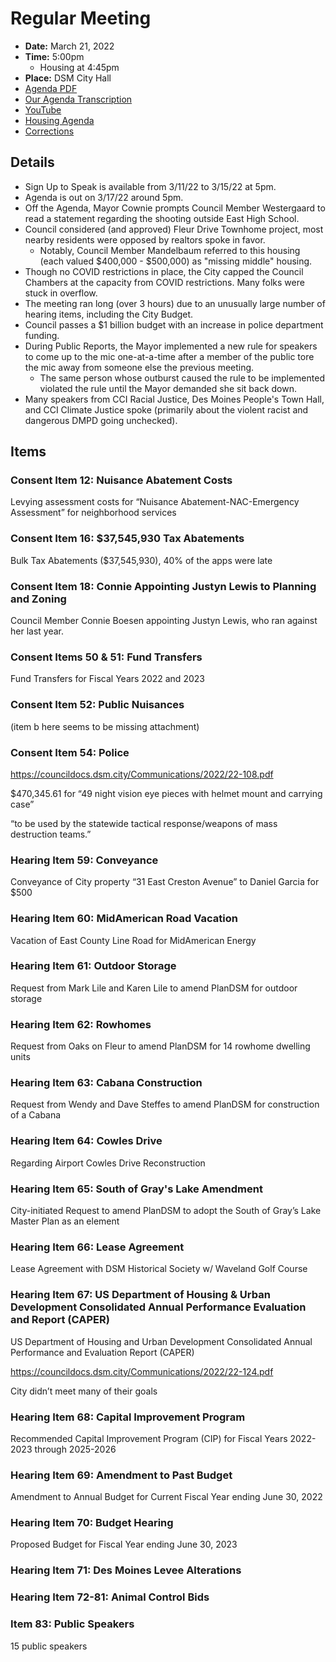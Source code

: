 # Regular Meeting

- **Date:** March 21, 2022
- **Time:** 5:00pm 
    - Housing at 4:45pm
- **Place:** DSM City Hall
- [Agenda PDF](https://councildocs.dsm.city/agendas/ag20220321.pdf?pdf=Agenda&t=1647558949643)
- [Our Agenda Transcription](#/view/agenda~2022~transcription~03-21_RM)
- [YouTube](https://youtu.be/0so6BRq1Eoo)
- [Housing Agenda](https://councildocs.dsm.city/agendas/mg20220321.pdf?pdf=Housing%20Agendas&t=1647558949643)
- [Corrections](https://councildocs.dsm.city/corrections/20220321%20cap.pdf?pdf=Corrections&t=1647744951253)

## Details

- Sign Up to Speak is available from 3/11/22 to 3/15/22 at 5pm.
- Agenda is out on 3/17/22 around 5pm.
- Off the Agenda, Mayor Cownie prompts Council Member Westergaard to read a statement regarding the shooting outside East High School.
- Council considered (and approved) Fleur Drive Townhome project, most nearby residents were opposed by realtors spoke in favor.
    - Notably, Council Member Mandelbaum referred to this housing (each valued $400,000 - $500,000) as "missing middle" housing. 
- Though no COVID restrictions in place, the City capped the Council Chambers at the capacity from COVID restrictions. Many folks were stuck in overflow.
- The meeting ran long (over 3 hours) due to an unusually large number of hearing items, including the City Budget.
- Council passes a $1 billion budget with an increase in police department funding.
- During Public Reports, the Mayor implemented a new rule for speakers to come up to the mic one-at-a-time after a member of the public tore the mic away from someone else the previous meeting.
    - The same person whose outburst caused the rule to be implemented violated the rule until the Mayor demanded she sit back down.
- Many speakers from CCI Racial Justice, Des Moines People's Town Hall, and CCI Climate Justice spoke (primarily about the violent racist and dangerous DMPD going unchecked).

## Items

### Consent Item 12: Nuisance Abatement Costs

Levying assessment costs for “Nuisance Abatement-NAC-Emergency Assessment” for neighborhood services

### Consent Item 16: $37,545,930 Tax Abatements

Bulk Tax Abatements ($37,545,930), 40% of the apps were late

### Consent Item 18: Connie Appointing Justyn Lewis to Planning and Zoning

Council Member Connie Boesen appointing Justyn Lewis, who ran against her last year.

### Consent Items 50 & 51: Fund Transfers

Fund Transfers for Fiscal Years 2022 and 2023

### Consent Item 52: Public Nuisances

(item b here seems to be missing attachment)

### Consent Item 54: Police

https://councildocs.dsm.city/Communications/2022/22-108.pdf

$470,345.61 for “49 night vision eye pieces with helmet mount and carrying case”

“to be used by the statewide tactical response/weapons of mass destruction teams.”

### Hearing Item 59: Conveyance

Conveyance of City property “31 East Creston Avenue” to Daniel Garcia for $500

### Hearing Item 60: MidAmerican Road Vacation

Vacation of East County Line Road for MidAmerican Energy

### Hearing Item 61: Outdoor Storage

Request from Mark Lile and Karen Lile to amend PlanDSM for outdoor storage

### Hearing Item 62: Rowhomes

Request from Oaks on Fleur to amend PlanDSM for 14 rowhome dwelling units

### Hearing Item 63: Cabana Construction

Request from Wendy and Dave Steffes to amend PlanDSM for construction of a Cabana

### Hearing Item 64: Cowles Drive

Regarding Airport Cowles Drive Reconstruction

### Hearing Item 65: South of Gray's Lake Amendment

City-initiated Request to amend PlanDSM to adopt the South of Gray’s Lake Master Plan as an element

### Hearing Item 66: Lease Agreement

Lease Agreement with DSM Historical Society w/ Waveland Golf Course

### Hearing Item 67: US Department of Housing & Urban Development Consolidated Annual Performance Evaluation and Report (CAPER)

US Department of Housing and Urban Development Consolidated Annual Performance and Evaluation Report (CAPER)

https://councildocs.dsm.city/Communications/2022/22-124.pdf

City didn’t meet many of their goals

### Hearing Item 68: Capital Improvement Program

Recommended Capital Improvement Program (CIP) for Fiscal Years 2022-2023 through 2025-2026

### Hearing Item 69: Amendment to Past Budget

Amendment to Annual Budget for Current Fiscal Year ending June 30, 2022

### Hearing Item 70: Budget Hearing

Proposed Budget for Fiscal Year ending June 30, 2023

### Hearing Item 71: Des Moines Levee Alterations

### Hearing Item 72-81: Animal Control Bids

### Item 83: Public Speakers

15 public speakers
